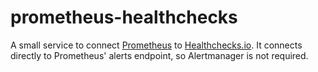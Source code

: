 # prometheus-healthchecks

A small service to connect [Prometheus](https://prometheus.io) to [Healthchecks.io](https://healthchecks.io). It connects directly to Prometheus' alerts endpoint, so Alertmanager is not required.
